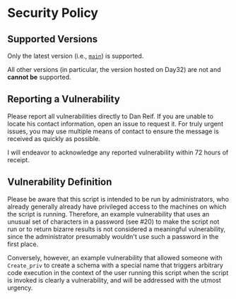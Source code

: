 # Security Policy

## Supported Versions

Only the latest version (i.e.,
[`main`](https://github.com/BMDan/tuning-primer.sh/)) is supported.

All other versions (in particular, the version hosted on Day32) are not and
**cannot be** supported.

## Reporting a Vulnerability

Please report all vulnerabilities directly to Dan Reif.  If you are unable
to locate his contact information, open an issue to request it.  For truly
urgent issues, you may use multiple means of contact to ensure the message
is received as quickly as possible.

I will endeavor to acknowledge any reported vulnerability within 72 hours
of receipt.

## Vulnerability Definition

Please be aware that this script is intended to be run by administrators,
who already generally already have privileged access to the machines on
which the script is running.  Therefore, an example vulnerability that
uses an unusual set of characters in a password (see #20) to make the
script not run or to return bizarre results is not considered a meaningful
vulnerability, since the administrator presumably wouldn't use such a
password in the first place.

Conversely, however, an example vulnerability that allowed someone with
`Create_priv` to create a schema with a special name that triggers arbitrary
code execution in the context of the user running this script when the script
is invoked is clearly a vulnerability, and will be addressed with the utmost
urgency.
